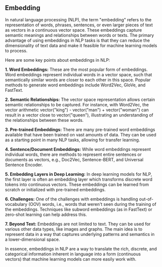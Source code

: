 ## Embedding

In natural language processing (NLP), the term "embedding" refers to the representation of words, phrases, sentences, or even larger pieces of text as vectors in a continuous vector space. These embeddings capture semantic meanings and relationships between words or texts. The primary advantage of using embeddings in NLP tasks is that they can reduce the dimensionality of text data and make it feasible for machine learning models to process.

Here are some key points about embeddings in NLP:

**1. Word Embeddings:** These are the most popular form of embeddings. Word embeddings represent individual words in a vector space, such that semantically similar words are closer to each other in this space. Popular methods to generate word embeddings include Word2Vec, GloVe, and FastText.

**2. Semantic Relationships:** The vector space representation allows certain semantic relationships to be captured. For instance, with Word2Vec, the vector arithmetic vector("king") - vector("man") + vector("woman") can result in a vector close to vector("queen"), illustrating an understanding of the relationships between these words.

**3. Pre-trained Embeddings:** There are many pre-trained word embeddings available that have been trained on vast amounts of data. They can be used as a starting point in many NLP tasks, allowing for transfer learning.

**4. Sentence/Document Embeddings:** While word embeddings represent individual words, there are methods to represent entire sentences or documents as vectors, e.g., Doc2Vec, Sentence-BERT, and Universal Sentence Encoder.

**5. Embedding Layers in Deep Learning:** In deep learning models for NLP, the first layer is often an embedding layer which transforms discrete word tokens into continuous vectors. These embeddings can be learned from scratch or initialized with pre-trained embeddings.

**6. Challenges:** One of the challenges with embeddings is handling out-of-vocabulary (OOV) words, i.e., words that weren't seen during the training of the embeddings. Techniques like subword embeddings (as in FastText) or zero-shot learning can help address this.

**7. Beyond Text:** Embeddings are not limited to text. They can be used for various other data types, like images and graphs. The main idea is to represent data in a way that captures underlying patterns and semantics in a lower-dimensional space.

In essence, embeddings in NLP are a way to translate the rich, discrete, and categorical information inherent in language into a form (continuous vectors) that machine learning models can more easily work with.